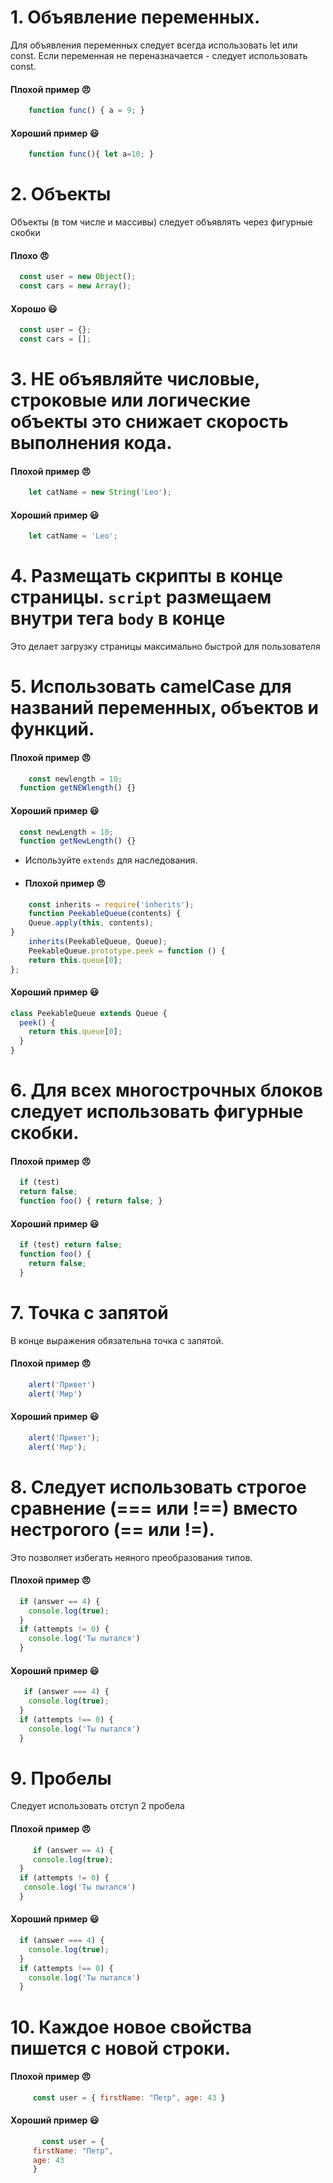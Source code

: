 # 1. Объявление переменных.
Для объявления переменных следует всегда использовать let или const. Если переменная не переназначается - следует использовать const.
#### Плохой пример 😠
``` js
    function func() { a = 9; }
```
#### Хороший пример 😃
``` js
    function func(){ let a=10; }
```
# 2. Объекты

Объекты (в том числе и массивы) следует объявлять через фигурные скобки
#### Плохо 😠
``` js
  const user = new Object();
  const cars = new Array();
```
#### Хорошо 😃
``` js   
  const user = {};
  const cars = [];
```
# 3. НЕ объявляйте числовые, строковые или логические объекты это снижает скорость выполнения кода.

#### Плохой пример 😠
``` js
    let catName = new String('Leo');
```
#### Хороший пример 😃
``` js
    let catName = 'Leo';
```
# 4. Размещать скрипты в конце страницы. `script` размещаем внутри тега `body` в конце
 Это делает загрузку страницы максимально быстрой для пользователя
# 5. Использовать camelCase для названий переменных, объектов и функций.
#### Плохой пример 😠
``` js
    const newlength = 10;
  function getNEWlength() {}
```
#### Хороший пример 😃
``` js
  const newLength = 10;
  function getNewLength() {}
```
- Используйте `extends` для наследования.
- #### Плохой пример 😠
``` js
    const inherits = require('inherits');
    function PeekableQueue(contents) {
    Queue.apply(this, contents);
}
    inherits(PeekableQueue, Queue);
    PeekableQueue.prototype.peek = function () {
    return this.queue[0];
};
```
#### Хороший пример 😃
``` js
class PeekableQueue extends Queue {
  peek() {
    return this.queue[0];
  }
}
```
# 6. Для всех многострочных блоков следует использовать фигурные скобки.
#### Плохой пример 😠
``` js
  if (test)
  return false;
  function foo() { return false; }
```
#### Хороший пример 😃
``` js
  if (test) return false;
  function foo() {
    return false;
  }
```
# 7. Точка с запятой

В конце выражения обязательна точка с запятой.
#### Плохой пример 😠
``` js
    alert('Привет')
    alert('Мир')
```
#### Хороший пример 😃
``` js
    alert('Привет');
    alert('Мир');
```
# 8. Следует использовать строгое сравнение (=== или !==) вместо нестрогого (== или !=).
Это позволяет избегать неяного преобразования типов.
#### Плохой пример 😠
``` js
  if (answer == 4) {
    console.log(true);
  }
  if (attempts != 0) {
    console.log('Ты пытался')
  }
```
#### Хороший пример 😃
``` js
   if (answer === 4) {
    console.log(true);
  }
  if (attempts !== 0) {
    console.log('Ты пытался')
  }
```
# 9. Пробелы
Следует использовать отступ 2 пробела
#### Плохой пример 😠
``` js
     if (answer == 4) {
     console.log(true);
  }
  if (attempts != 0) {
   console.log('Ты пытался')
  }
```
#### Хороший пример 😃
``` js
  if (answer === 4) {
    console.log(true);
  }
  if (attempts !== 0) {
    console.log('Ты пытался')
  }
```
# 10. Каждое новое свойства пишется с новой строки.

#### Плохой пример 😠
``` js
     const user = { firstName: "Петр", age: 43 }
```
#### Хороший пример 😃
``` js
       const user = { 
     firstName: "Петр", 
     age: 43 
     }
```
